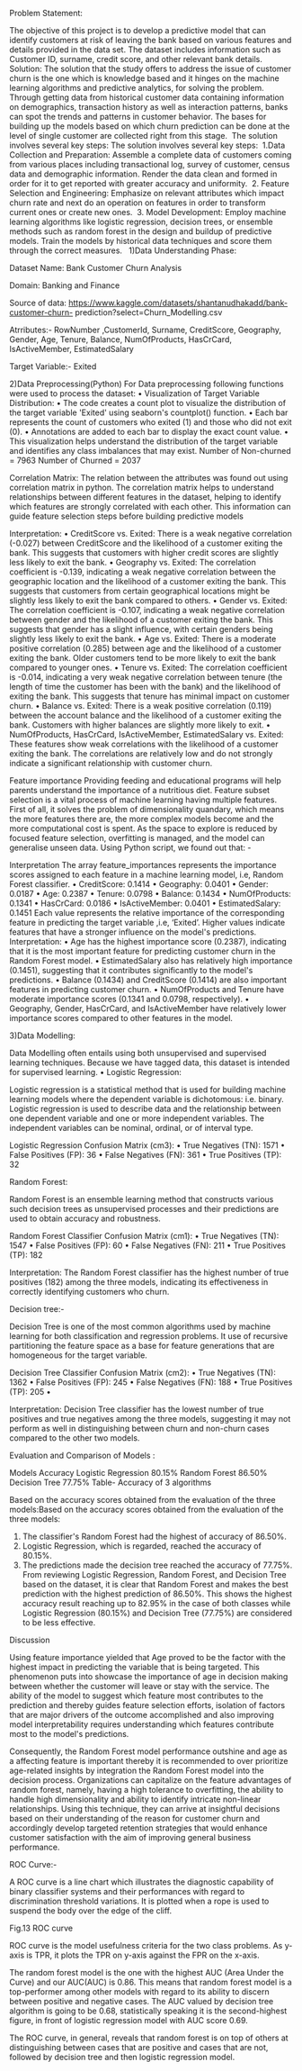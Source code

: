 
Problem Statement:

The objective of this project is to develop a predictive model that can identify customers at risk of leaving the bank based on various features and details provided in the data set. The dataset includes information such as Customer ID, surname, credit score, and other relevant bank details. 
Solution:
The solution that the study offers to address the issue of customer churn is the one which is knowledge based and it hinges on the machine learning algorithms and predictive analytics, for solving the problem. Through getting data from historical customer data containing information on demographics, transaction history as well as interaction patterns, banks can spot the trends and patterns in customer behavior. The bases for building up the models based on which churn prediction can be done at the level of single customer are collected right from this stage.  The solution involves several key steps: The solution involves several key steps:  1.Data Collection and Preparation: Assemble a complete data of customers coming from various places including transactional log, survey of customer, census data and demographic information. Render the data clean and formed in order for it to get reported with greater accuracy and uniformity.  2. Feature Selection and Engineering: Emphasize on relevant attributes which impact churn rate and next do an operation on features in order to transform current ones or create new ones.  3. Model Development: Employ machine learning algorithms like logistic regression, decision trees, or ensemble methods such as random forest in the design and buildup of predictive models. Train the models by historical data techniques and score them through the correct measures.
 
1)Data Understanding Phase:

Dataset Name: Bank Customer Churn Analysis

Domain: Banking and Finance

Source of data: 
https://www.kaggle.com/datasets/shantanudhakadd/bank-customer-churn- prediction?select=Churn_Modelling.csv

Atrributes:-
RowNumber ,CustomerId, Surname, CreditScore, Geography, Gender, Age, Tenure, Balance, NumOfProducts, HasCrCard, IsActiveMember, EstimatedSalary

Target Variable:- Exited 

2)Data Preprocessing(Python)
For Data preprocessing following functions were used to process the dataset:
	•	Visualization of Target Variable Distribution:
	•	The code creates a count plot to visualize the distribution of the target variable 'Exited' using seaborn's countplot() function.
	•	Each bar represents the count of customers who exited (1) and those who did not exit (0).
	•	Annotations are added to each bar to display the exact count value.
	•	This visualization helps understand the distribution of the target variable and identifies any class imbalances that may exist.
Number of Non-churned = 7963
Number of Churned = 2037

Correlation Matrix:
The relation between the attributes was found out using correlation matrix in python. The correlation matrix helps to understand relationships between different features in the dataset, helping to identify which features are strongly correlated with each other. This information can guide feature selection steps before building predictive models

Interpretation:
	•	CreditScore vs. Exited: There is a weak negative correlation (-0.027) between CreditScore and the likelihood of a customer exiting the bank. This suggests that customers with higher credit scores are slightly less likely to exit the bank.
	•	Geography vs. Exited: The correlation coefficient is -0.139, indicating a weak negative correlation between the geographic location and the likelihood of a customer exiting the bank. This suggests that customers from certain geographical locations might be slightly less likely to exit the bank compared to others.
	•	Gender vs. Exited: The correlation coefficient is -0.107, indicating a weak negative correlation between gender and the likelihood of a customer exiting the bank. This suggests that gender has a slight influence, with certain genders being slightly less likely to exit the bank.
	•	Age vs. Exited: There is a moderate positive correlation (0.285) between age and the likelihood of a customer exiting the bank. Older customers tend to be more likely to exit the bank compared to younger ones.
	•	Tenure vs. Exited: The correlation coefficient is -0.014, indicating a very weak negative correlation between tenure (the length of time the customer has been with the bank) and the likelihood of exiting the bank. This suggests that tenure has minimal impact on customer churn.
	•	Balance vs. Exited: There is a weak positive correlation (0.119) between the account balance and the likelihood of a customer exiting the bank. Customers with higher balances are slightly more likely to exit.
	•	NumOfProducts, HasCrCard, IsActiveMember, EstimatedSalary vs. Exited: These features show weak correlations with the likelihood of a customer exiting the bank. The correlations are relatively low and do not strongly indicate a significant relationship with customer churn.

Feature importance
Providing feeding and educational programs will help parents understand the importance of a nutritious diet.
Feature subset selection is a vital process of machine learning having multiple features. First of all, it solves the problem of dimensionality quandary, which means the more features there are, the more complex models become and the more computational cost is spent. As the space to explore is reduced by focused feature selection, overfitting is managed, and the model can generalise unseen data. Using Python script, we found out that: -

Interpretation
The array feature_importances represents the importance scores assigned to each feature in a machine learning model, i.e, Random Forest classifier.
	•	CreditScore: 0.1414
	•	Geography: 0.0401
	•	Gender: 0.0187
	•	Age: 0.2387
	•	Tenure: 0.0798
	•	Balance: 0.1434
	•	NumOfProducts: 0.1341
	•	HasCrCard: 0.0186
	•	IsActiveMember: 0.0401
	•	EstimatedSalary: 0.1451
Each value represents the relative importance of the corresponding feature in predicting the target variable ,i.e, ‘Exited’. Higher values indicate features that have a stronger influence on the model's predictions.
Interpretation:
	•	Age has the highest importance score (0.2387), indicating that it is the most important feature for predicting customer churn in the Random Forest model.
	•	EstimatedSalary also has relatively high importance (0.1451), suggesting that it contributes significantly to the model's predictions.
	•	Balance (0.1434) and CreditScore (0.1414) are also important features in predicting customer churn.
	•	NumOfProducts and Tenure have moderate importance scores (0.1341 and 0.0798, respectively).
	•	Geography, Gender, HasCrCard, and IsActiveMember have relatively lower importance scores compared to other features in the model.

3)Data Modelling:

Data Modelling often entails using both unsupervised and supervised learning techniques. Because we have tagged data, this dataset is intended for supervised learning.
	•	Logistic Regression:

Logistic regression is a statistical method that is used for building machine learning models where the dependent variable is dichotomous: i.e. binary. Logistic regression is used to describe data and the relationship between one dependent variable and one or more independent variables. The independent variables can be nominal, ordinal, or of interval type.

Logistic Regression Confusion Matrix (cm3):
	•	True Negatives (TN): 1571
	•	False Positives (FP): 36
	•	False Negatives (FN): 361
	•	True Positives (TP): 32

Random Forest:

Random Forest is an ensemble learning method that constructs various such decision trees as unsupervised processes and their predictions are used to obtain accuracy and robustness.

Random Forest Classifier Confusion Matrix (cm1):
	•	True Negatives (TN): 1547
	•	False Positives (FP): 60
	•	False Negatives (FN): 211
	•	True Positives (TP): 182

Interpretation:
The Random Forest classifier has the highest number of true positives (182) among the three models, indicating its effectiveness in correctly identifying customers who churn.


Decision tree:-

Decision Tree is one of the most common algorithms used by machine learning for both classification and regression problems. It use of recursive partitioning the feature space as a base for feature generations that are homogeneous for the target variable.

Decision Tree Classifier Confusion Matrix (cm2):
	•	True Negatives (TN): 1362
	•	False Positives (FP): 245
	•	False Negatives (FN): 188
	•	True Positives (TP): 205
	•	

Interpretation:
Decision Tree classifier has the lowest number of true positives and true negatives among the three models, suggesting it may not perform as well in distinguishing between churn and non-churn cases compared to the other two models.



Evaluation and Comparison of Models :

Models
Accuracy
Logistic Regression
80.15%
Random Forest
86.50%
Decision Tree
77.75%
Table- Accuracy of 3 algorithms

Based on the accuracy scores obtained from the evaluation of the three models:Based on the accuracy scores obtained from the evaluation of the three models:

1. The classifier's Random Forest had the highest of accuracy of 86.50%.
2. Logistic Regression, which is regarded, reached the accuracy of 80.15%.
3. The predictions made the decision tree reached the accuracy of 77.75%.
From reviewing Logistic Regression, Random Forest, and Decision Tree based on the dataset, it is clear that Random Forest and makes the best prediction with the highest prediction of 86.50%. This shows the highest accuracy result reaching up to 82.95% in the case of both classes while Logistic Regression (80.15%) and Decision Tree (77.75%) are considered to be less effective.


















Discussion

Using feature importance yielded that Age proved to be the factor with the highest impact in predicting the variable that is being targeted. This phenomenon puts into showcase the importance of age in decision making between whether the customer will leave or stay with the service. The ability of the model to suggest which feature most contributes to the prediction and thereby guides feature selection efforts, isolation of factors that are major drivers of the outcome accomplished and also improving model interpretability requires understanding which features contribute most to the model's predictions.

Consequently, the Random Forest model performance outshine and age as a affecting feature is important thereby it is recommended to over prioritize age-related insights by integration the Random Forest model into the decision process. Organizations can capitalize on the feature advantages of random forest, namely, having a high tolerance to overfitting, the ability to handle high dimensionality and ability to identify intricate non-linear relationships. Using this technique, they can arrive at insightful decisions based on their understanding of the reason for customer churn and accordingly develop targeted retention strategies that would enhance customer satisfaction with the aim of improving general business performance.
























ROC Curve:- 

A ROC curve is a line chart which illustrates the diagnostic capability of binary classifier systems and their performances with regard to discrimination threshold variations. It is plotted when a rope is used to suspend the body over the edge of the cliff.



Fig.13 ROC curve

ROC curve is the model usefulness criteria for the two class problems. As y-axis is TPR, it plots the TPR on y-axis against the FPR on the x-axis.

The random forest model is the one with the highest AUC (Area Under the Curve) and our AUC(AUC) is 0.86. This means that random forest model is a top-performer among other models with regard to its ability to discern between positive and negative cases. The AUC valued by decision tree algorithm is going to be 0.68, statistically speaking it is the second-highest figure, in front of logistic regression model with AUC score 0.69.

The ROC curve, in general, reveals that random forest is on top of others at distinguishing between cases that are positive and cases that are not, followed by decision tree and then logistic regression model.
